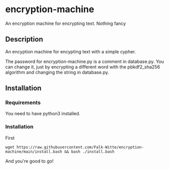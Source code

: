 # encryption-machine

An encryption machine for encrypting text. Nothing fancy

## Description

An encyption machine for encypting text with a simple cypher.

The password for encryption-machine.py is a comment in database.py. You can
change it, just by encrypting a different word with the pbkdf2_sha256 algorithm
and changing the string in database.py.

## Installation

### Requirements

You need to have python3 installed.

### Installation

First

    wget https://raw.githubusercontent.com/Falk-Witte/encryption-machine/main/install.bash && bash ./install.bash

And you're good to go!

